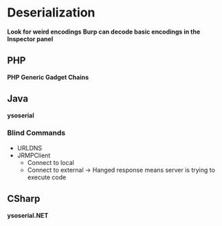 # Deserialization
**Look for weird encodings**
**Burp can decode basic encodings in the Inspector panel**

## PHP
**PHP Generic Gadget Chains**

## Java
**ysoserial**
### Blind Commands
- URLDNS
- JRMPClient
	- Connect to local
	- Connect to external -> Hanged response means server is trying to execute code

## CSharp
**ysoserial.NET**
